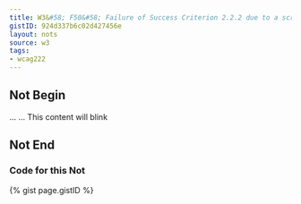 ```yaml
---
title: W3&#58; F50&#58; Failure of Success Criterion 2.2.2 due to a script that causes a blink effect without a mechanism to stop the blinking at 5 seconds or less
gistID: 924d337b6c02d427456e
layout: nots
source: w3
tags:
- wcag222
---
```


<h2 aria-describedby="{{ page.gistID }}">Not Begin</h2>
<div class="rendered-not">
...
<script type="text/javascript">
<!--
// blink "on" state
function show()
{
	if (document.getElementById)
	document.getElementById("blink1").style.visibility = "visible";
	settime-out("hide()", 450);
}
// blink "off" state
function hide()
{
	if (document.getElementById)
	document.getElementById("blink1").style.visibility = "hidden";
	settime-out("show()", 450);
}
// kick it off
show();
//-->
</script>
...
<span id="blink1">This content will blink</span>
</div> <!-- rendered-not -->

<h2 aria-describedby="{{ page.gistID }}">Not End</h2>

<h3 aria-describedby="{{ page.gistID }}">Code for this Not</h3>
{% gist page.gistID %}